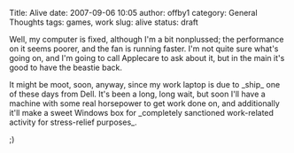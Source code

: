 Title: Alive
date: 2007-09-06 10:05
author: offby1
category: General Thoughts
tags: games, work
slug: alive
status: draft

Well, my computer is fixed, although I\'m a bit nonplussed; the performance on it seems poorer, and the fan is running faster. I\'m not quite sure what\'s going on, and I\'m going to call Applecare to ask about it, but in the main it\'s good to have the beastie back.

It might be moot, soon, anyway, since my work laptop is due to \_ship\_ one of these days from Dell. It\'s been a long, long wait, but soon I\'ll have a machine with some real horsepower to get work done on, and additionally it\'ll make a sweet Windows box for \_completely sanctioned work-related activity for stress-relief purposes\_.

;)
